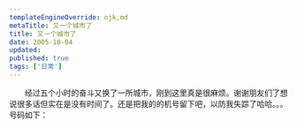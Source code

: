```yaml
---
templateEngineOverride: njk,md
metaTitle: 又一个城市了
title: 又一个城市了
date: 2005-10-04
updated:
published: true
tags: ['日常']
---
```


<div class="col-start-3 col-end-9">
　　经过五个小时的奋斗又换了一所城市，刚到这里真是很麻烦。谢谢朋友们了想说很多话但实在是没有时间了。还是把我的的机号留下吧，以防我失踪了哈哈。。。  
号码如下：  

</div>
